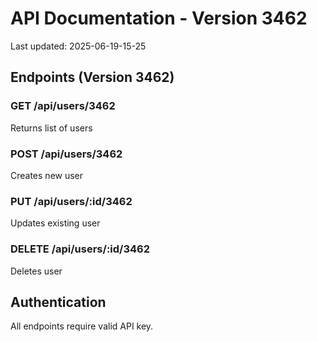 # API Documentation - Version 3462
Last updated: 2025-06-19-15-25

## Endpoints (Version 3462)

### GET /api/users/3462
Returns list of users

### POST /api/users/3462
Creates new user

### PUT /api/users/:id/3462
Updates existing user

### DELETE /api/users/:id/3462
Deletes user

## Authentication
All endpoints require valid API key.
